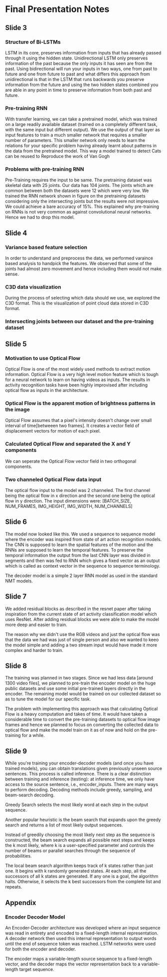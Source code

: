 # Final Presentation Notes 

## Slide 3


### Structure of Bi-LSTMs
LSTM in its core, preserves information from inputs that has already passed through it using the hidden state.
Unidirectional LSTM only preserves information of the past because the only inputs it has seen are from the past. Using bidirectional will run your inputs in two ways, one from past to future and one from future to past and what differs this approach from unidirectional is that in the LSTM that runs backwards you preserve information from the future and using the two hidden states combined you are able in any point in time to preserve information from both past and future.

### Pre-training RNN
With transfer learning, we can take a pretrained model, which was trained on a large readily available dataset (trained on a completely different task, with the same input but different output). We use the output of that layer as input features to train a much smaller network that requires a smaller number of parameters. This smaller network only needs to learn the relations for your specific problem having already learnt about patterns in the data from the pretrained model. This way a model trained to detect Cats can be reused to Reproduce the work of Van Gogh



### Problems with pre-training RNN
Pre-Training requires the input to be same. The pretraining dataset was skeletal data with 25 joints. Our data has 104 joints. The joints which are common between both the datasets were 12 which were very low. 
We trained the RNN network shown in figure on the pretraining datasets considering only the intersecting joints but the results were not impressive. We could achieve a bare accuracy of 15%. This explained why pre-training on RNNs is not very common as against convolutional neural networks. 
Hence we had to drop this model. 


## Slide 4

### Variance based feature selection 
In order to understand and preprocess the data, we performed varaince based analysis to handpick the features. We observed that some of the joints had almost zero movement and hence including them would not make sense.
### C3D data visualization 
During the process of selecting which data should we use, we explored the C3D format. This is the visualization of point cloud data stored in C3D format.     
### Intersecting joints between our dataset and the pre-training dataset


## Slide 5

### Motivation to use Optical Flow
Optical Flow is one of the most widely used methods to extract motion information. Optical Flow is a very high level motion feature which is tough
for a neural network to learn on having videos as inputs. The results in activity recognition tasks have been highly improvised after including optical flow as inputs in the architecture.    

### Optical Flow is the apparent motion of brightness patterns in the image
Optical Flow assumes that a pixel's intensity doesn't change over small interval of time[betweeen two frames]. It creates a vector field of displacement vectors for motion of each pixel.  
### Calculated Optical Flow and separated the X and Y components 
We can seperate the Optical Flow vector field in two orthogonal components.   
### Two channeled Optical Flow data input
The optical flow input to the model was 2 channeled. The first channel being the optical flow in x direction and the second one being the optical flow in y direction. The input dimensions were: [BATCH_SIZE, NUM_FRAMES, IMG_HEIGHT, IMG_WIDTH, NUM_CHANNELS]



## Slide 6

The model now looked like this. We used a sequence to sequence model where the encoder was inspired from state of art action recognition models. The CNN is supposed to learn the spatial features of the motion and the RNNs are supposed to learn the temporal features. To preserve the temporal information the output from the last CNN layer was divided in segments and then was fed to RNN which gives a fixed vector as an output which is called as context vector in the sequence to sequence terminology. 

The decoder model is a simple 2 layer RNN model as used in the standard NMT models. 


## Slide 7

We added residual blocks as described in the resnet paper after taking inspiration from the current state of art activity classification model which uses ResNet. After adding residual blocks we were able to make the model more deep and easier to train. 

The reason why we didn't use the RGB videos and just the optical flow was that the data we had was just of single person and also we wanted to keeo the model simple and adding a two stream input would have made it more complex and harder to train. 


## Slide 8 

The training was planned in two stages.
Since we had less data [around 1300 video files], we planned to pre-train the encoder model on the huge public datasets and use some initial pre-trained layers directly in the encoder. The remaining model would be trained on our collected dataset so as to tune the model for our specific task. 

The problem with implementing this approach was that calculating Optical Flow is a heavy computation and takes of time. It would have taken a considerable time to convert the pre-training datasets to optical flow image frames and hence we planned to focus on converting the collected data to optical flow and make the model train on it as of now and hold on the pre-training for a while. 



## Slide 9

While you're training your encoder-decoder models (and once you have trained models), you can obtain translations given previously unseen source sentences. This process is called inference. There is a clear distinction between training and inference (testing): at inference time, we only have access to the source sentence, i.e., encoder_inputs. There are many ways to perform decoding. Decoding methods include greedy, sampling, and beam-search decoding. 

Greedy Search selects the most likely word at each step in the output sequence.

Another popular heuristic is the beam search that expands upon the greedy search and returns a list of most likely output sequences.

Instead of greedily choosing the most likely next step as the sequence is constructed, the beam search expands all possible next steps and keeps the k most likely, where k is a user-specified parameter and controls the number of beams or parallel searches through the sequence of probabilities.

The local beam search algorithm keeps track of k states rather than just one. It begins with k randomly generated states. At each step, all the successors of all k states are generated. If any one is a goal, the algorithm halts. Otherwise, it selects the k best successors from the complete list and repeats.



## Appendix

### Encoder Decoder Model 

An Encoder-Decoder architecture was developed where an input sequence was read in entirety and encoded to a fixed-length internal representation.
A decoder network then used this internal representation to output words until the end of sequence token was reached. LSTM networks were used for both the encoder and decoder.

The encoder maps a variable-length source sequence to a fixed-length vector, and the decoder maps the vector representation back to a variable-length target sequence.



 